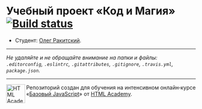 # Учебный проект «Код и Магия» [![Build status][travis-image]][travis-url]

* Студент: [Олег Ракитский](https://up.htmlacademy.ru/javascript/11/user/535053).

---

_Не удаляйте и не обращайте внимание на папки и файлы:_<br>
_`.editorconfig`, `.eslintrc`, `.gitattributes`, `.gitignore`, `.travis.yml`, `package.json`._

---

<a href="https://htmlacademy.ru/intensive/javascript"><img align="left" width="50" height="50" title="HTML Academy" src="https://up.htmlacademy.ru/static/img/intensive/javascript/logo-for-github.svg"></a>

Репозиторий создан для обучения на интенсивном онлайн‑курсе «[Базовый JavaScript](https://htmlacademy.ru/intensive/javascript)» от [HTML Academy](https://htmlacademy.ru).

[travis-image]: https://travis-ci.org/htmlacademy-javascript/535053-code-and-magick.svg?branch=master
[travis-url]: https://travis-ci.org/htmlacademy-javascript/535053-code-and-magick
